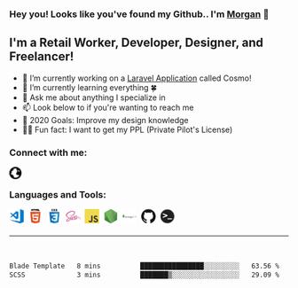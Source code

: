 ### Hey you! Looks like you've found my Github.. I'm [Morgan](https://morgan-lee.cc) 👋

## I'm a Retail Worker, Developer, Designer, and Freelancer!
- 🔭 I’m currently working on a [Laravel Application](https://tbdscripts.com) called Cosmo!
- 🌱 I’m currently learning everything 🍀
- 💬 Ask me about anything I specialize in
- 📫 Look below to if you're wanting to reach me
- 🎨 2020 Goals: Improve my design knowledge
- 👨‍✈️ Fun fact: I want to get my PPL (Private Pilot's License)

### Connect with me:

[<img align="left" alt="" width="22px" src="https://raw.githubusercontent.com/iconic/open-iconic/master/svg/globe.svg" style="fill: white; color:white; margin-right: 1rem;"/>](https://morgan-lee.cc)
[<img align="left" alt="" width="22px" src="https://cdn.jsdelivr.net/npm/simple-icons@v3/icons/twitter.svg" style="fill:white; color:white; margin-right: 1rem;"/>](https://twitter.com/Morgan_Lee_Moon)
[<img align="left" alt="" width="22px" src="https://cdn.jsdelivr.net/npm/simple-icons@v3/icons/linkedin.svg" style="fill:white; color:white; margin-right: 1rem;"/>](https://www.linkedin.com/in/morgan-moon-0117451b2/)

<br />

### Languages and Tools:

<img style="margin-right: .5rem" align="left" alt="Visual Studio Code" width="26px" src="https://raw.githubusercontent.com/github/explore/80688e429a7d4ef2fca1e82350fe8e3517d3494d/topics/visual-studio-code/visual-studio-code.png" />
<img style="margin-right: .5rem" align="left" alt="HTML5" width="26px" src="https://raw.githubusercontent.com/github/explore/80688e429a7d4ef2fca1e82350fe8e3517d3494d/topics/html/html.png" />
<img style="margin-right: .5rem" align="left" alt="CSS3" width="26px" src="https://raw.githubusercontent.com/github/explore/80688e429a7d4ef2fca1e82350fe8e3517d3494d/topics/css/css.png" />
<img style="margin-right: .5rem" align="left" alt="Sass" width="26px" src="https://raw.githubusercontent.com/github/explore/80688e429a7d4ef2fca1e82350fe8e3517d3494d/topics/sass/sass.png" />
<img style="margin-right: .5rem" align="left" alt="JavaScript" width="26px" src="https://raw.githubusercontent.com/github/explore/80688e429a7d4ef2fca1e82350fe8e3517d3494d/topics/javascript/javascript.png" />
<img style="margin-right: .5rem" align="left" alt="Node.js" width="26px" src="https://raw.githubusercontent.com/github/explore/80688e429a7d4ef2fca1e82350fe8e3517d3494d/topics/nodejs/nodejs.png" />
<img style="margin-right: .5rem" align="left" alt="MongoDB" width="26px" src="https://raw.githubusercontent.com/github/explore/80688e429a7d4ef2fca1e82350fe8e3517d3494d/topics/mongodb/mongodb.png" />
<img style="margin-right: .5rem" align="left" alt="GitHub" width="26px" src="https://raw.githubusercontent.com/github/explore/78df643247d429f6cc873026c0622819ad797942/topics/github/github.png" />
<img style="margin-right: .5rem" align="left" alt="HTML5" width="26px" src="https://raw.githubusercontent.com/github/explore/80688e429a7d4ef2fca1e82350fe8e3517d3494d/topics/terminal/terminal.png" />

<br />
<br />

---
<br />
<p>

<!--START_SECTION:waka-->
```text
Blade Template   8 mins          ████████████████░░░░░░░░░   63.56 % 
SCSS             3 mins          ███████▒░░░░░░░░░░░░░░░░░   29.09 % 
```
<!--END_SECTION:waka-->
</p>
